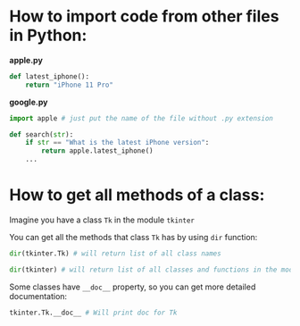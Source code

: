 # How to import code from other files in Python:

**apple.py**
```python
def latest_iphone():
    return "iPhone 11 Pro"
```

**google.py**
```python
import apple # just put the name of the file without .py extension

def search(str):
    if str == "What is the latest iPhone version":
        return apple.latest_iphone()
    ...
```

# How to get all methods of a class:

Imagine you have a class `Tk` in the module `tkinter`

You can get all the methods that class `Tk` has by using `dir` function:

```python
dir(tkinter.Tk) # will return list of all class names
```

```python
dir(tkinter) # will return list of all classes and functions in the module
```

Some classes have `__doc__` property, so you can get more detailed documentation:

```python
tkinter.Tk.__doc__ # Will print doc for Tk
```

